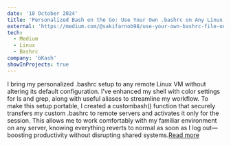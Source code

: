 ```yaml
---
date: '18 October 2024'
title: 'Personalized Bash on the Go: Use Your Own .bashrc on Any Linux Server'
external: 'https://medium.com/@sakifarnob98/use-your-own-bashrc-file-on-any-linux-vm-you-want-97556583ebc5'
tech:
  - Medium
  - Linux
  - Bashrc
company: 'bKash'
showInProjects: true
---
```


I bring my personalized .bashrc setup to any remote Linux VM without altering its default configuration. I’ve enhanced my shell with color settings for ls and grep, along with useful aliases to streamline my workflow. To make this setup portable, I created a custombash() function that securely transfers my custom .bashrc to remote servers and activates it only for the session. This allows me to work comfortably with my familiar environment on any server, knowing everything reverts to normal as soon as I log out—boosting productivity without disrupting shared systems.[Read more](https://medium.com/@sakifarnob98/use-your-own-bashrc-file-on-any-linux-vm-you-want-97556583ebc5)
